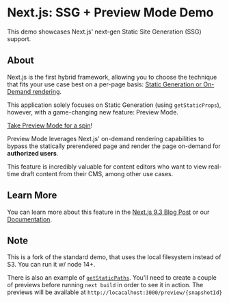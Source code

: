 # Next.js: SSG + Preview Mode Demo

This demo showcases Next.js' next-gen Static Site Generation (SSG) support.

## About

Next.js is the first hybrid framework, allowing you to choose the technique
that fits your use case best on a per-page basis:
[Static Generation or On-Demand rendering](https://nextjs.org/docs/basic-features/data-fetching).

This application solely focuses on Static Generation (using `getStaticProps`),
however, with a game-changing new feature: Preview Mode.

[Take Preview Mode for a spin](https://next-preview.vercel.app/)!

Preview Mode leverages Next.js' on-demand rendering capabilities to bypass the
statically prerendered page and render the page on-demand for
**authorized users**.

This feature is incredibly valuable for content editors who want to view
real-time draft content from their CMS, among other use cases.

## Learn More

You can learn more about this feature in the
[Next.js 9.3 Blog Post](https://nextjs.org/blog/next-9-3) or our
[Documentation](https://nextjs.org/docs/advanced-features/preview-mode).

## Note

This is a fork of the standard demo, that uses the local filesystem instead of S3. You can run it w/ node 14+.

There is also an example of [`getStaticPaths`](https://nextjs.org/docs/basic-features/data-fetching#getstaticpaths-static-generation).
You'll need to create a couple of previews before running `next build` in order to see it in action. The previews will be available at `http://locacalhost:3000/preview/{snapshotId}`
